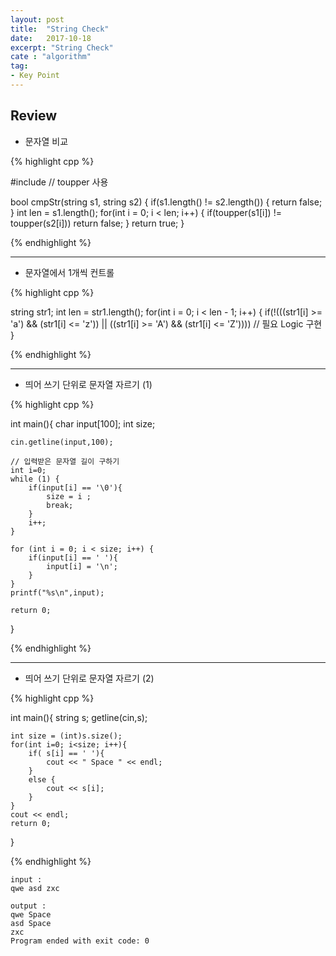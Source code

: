 ```yaml
---
layout: post
title:  "String Check"
date:   2017-10-18
excerpt: "String Check"
cate : "algorithm"
tag:
- Key Point
---
```


## Review

* 문자열 비교

{% highlight cpp %}

#include <cstring> // toupper 사용

 bool cmpStr(string s1, string s2) {
    if(s1.length() != s2.length()) {
        return false;
    }
    int len = s1.length();
    for(int i = 0; i < len; i++) {
        if(toupper(s1[i]) != toupper(s2[i]))
            return false;
    }
    return true;
 }
 
{% endhighlight %}

---

* 문자열에서 1개씩 컨트롤

{% highlight cpp %}

 string str1;
 int len = str1.length();
    for(int i = 0; i < len - 1; i++) {
        if(!(((str1[i] >= 'a') && (str1[i] <= 'z')) || 
	    ((str1[i] >= 'A') && (str1[i] <= 'Z'))))
	 // 필요 Logic 구현
	}

{% endhighlight %}

---

*  띄어 쓰기 단위로 문자열 자르기 (1)

{% highlight cpp %}

int main(){
    char input[100];
    int size;
    
    cin.getline(input,100);
    
    // 입력받은 문자열 길이 구하기
    int i=0;
    while (1) {
        if(input[i] == '\0'){
            size = i ;
            break;
        }
        i++;
    }
    
    for (int i = 0; i < size; i++) {
        if(input[i] == ' '){
            input[i] = '\n';
        }
    }
    printf("%s\n",input);
    
    return 0;
}

{% endhighlight %}


---

*  띄어 쓰기 단위로 문자열 자르기 (2)

{% highlight cpp %}

int main(){
    string s;
    getline(cin,s);

    int size = (int)s.size();
    for(int i=0; i<size; i++){
        if( s[i] == ' '){
            cout << " Space " << endl;
        }
        else {
            cout << s[i];
        }
    }
    cout << endl;
    return 0;
}

{% endhighlight %}

```
input :
qwe asd zxc

output :
qwe Space 
asd Space 
zxc
Program ended with exit code: 0

```

